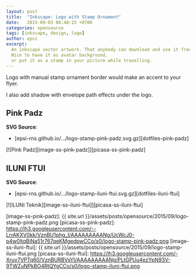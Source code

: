 ```yaml
---
layout: post
title:  "Inkscape: Logo with Stamp Ornament"
date:   2015-09-03 08:48:15 +0700
categories: opensource
tags: [inkscape, design, logo]
author: epsi
excerpt:
  An inkscape vector artwork. That anybody can download and use it freely.
  Nice to have it as avatar background,
  or put it as a stamp in your picture while travelling.
---
```


Logo with manual stamp ornament border would make an accent to your flyer.

I also add shadow with envelope path effects under the logo.

## Pink Padz

**SVG Source**:<br/>
* [epsi-rns.github.io/.../logo-stamp-pink-padz.svg.gz][dotfiles-pink-padz]

[![Pink Padz][image-ss-pink-padz]][picasa-ss-pink-padz]

## ILUNI FTUI

**SVG Source**:<br/>
* [epsi-rns.github.io/.../logo-stamp-iluni-ftui.svg.gz][dotfiles-iluni-ftui]

[![ILUNI Teknik][image-ss-iluni-ftui]][picasa-ss-iluni-ftui]



[image-ss-pink-padz]: {{ site.url }}/assets/posts/opensource/2015/09/logo-stamp-pink-padz.png
[picasa-ss-pink-padz]: https://lh3.googleusercontent.com/--LrrAKXV0kk/VznBU1phg_I/AAAAAAAAANg/UcWcJ0-p4w0ltqBiNa51r767qeKMgedpwCCo/s0/logo-stamp-pink-padz.png
[image-ss-iluni-ftui]: {{ site.url }}/assets/posts/opensource/2015/09/logo-stamp-iluni-ftui.png
[picasa-ss-iluni-ftui]: https://lh3.googleusercontent.com/-Xruv7VPTq60/VznBURBVsYI/AAAAAAAAANg/PLtGPUu4ezYpN93V-9TWZuNPkBO4RtQYgCCo/s0/logo-stamp-iluni-ftui.png

